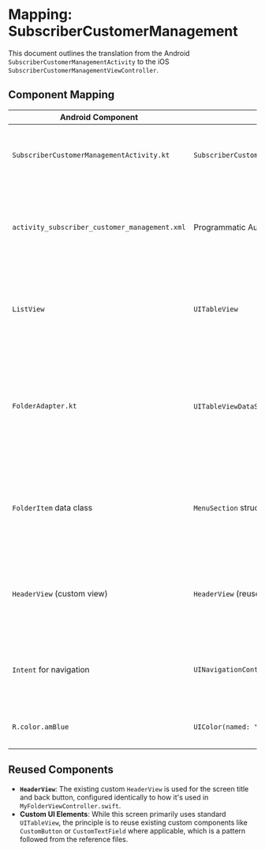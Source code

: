 # Mapping: SubscriberCustomerManagement

This document outlines the translation from the Android `SubscriberCustomerManagementActivity` to the iOS `SubscriberCustomerManagementViewController`.

## Component Mapping

| Android Component | iOS Equivalent | Notes |
| --- | --- | --- |
| `SubscriberCustomerManagementActivity.kt` | `SubscriberCustomerManagementViewController.swift` | The core logic is translated from an Android `Activity` to a Swift `UIViewController`. |
| `activity_subscriber_customer_management.xml` | Programmatic Auto Layout | The UI, defined in XML on Android, is created programmatically using Auto Layout constraints within `viewDidLoad`. |
| `ListView` | `UITableView` | A `UITableView` is the standard iOS component for displaying scrollable lists of data, equivalent to Android's `ListView`. |
| `FolderAdapter.kt` | `UITableViewDataSource`, `UITableViewDelegate` | The adapter's responsibilities are handled directly by the view controller, which conforms to the table view's data source and delegate protocols. |
| `FolderItem` data class | `MenuSection` struct | A simple `struct` is used to organize the table view data into sections and rows, mirroring the structure from the Android version. |
| `HeaderView` (custom view) | `HeaderView` (reused) | The existing `HeaderView` component from the iOS project is reused to maintain a consistent look and feel. |
| `Intent` for navigation | `UINavigationController.pushViewController` | Screen transitions are managed by pushing new view controllers onto the navigation stack. |
| `R.color.amBlue` | `UIColor(named: "amBlue")` | Color resources are mapped to the iOS Asset Catalog. |

## Reused Components

-   **`HeaderView`**: The existing custom `HeaderView` is used for the screen title and back button, configured identically to how it's used in `MyFolderViewController.swift`.
-   **Custom UI Elements**: While this screen primarily uses standard `UITableView`, the principle is to reuse existing custom components like `CustomButton` or `CustomTextField` where applicable, which is a pattern followed from the reference files.
